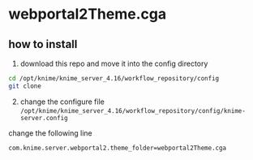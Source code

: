 # webportal2Theme.cga

## how to install 

1. download this repo and move it into the config directory

```bash
cd /opt/knime/knime_server_4.16/workflow_repository/config
git clone
```

2. change the configure file `/opt/knime/knime_server_4.16/workflow_repository/config/knime-server.config`

change the following line 
```
com.knime.server.webportal2.theme_folder=webportal2Theme.cga
```
